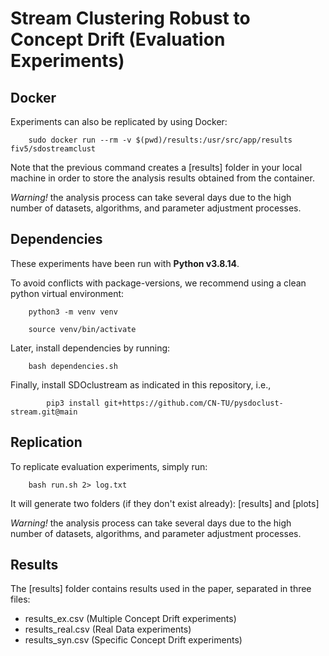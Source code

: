 # Stream Clustering Robust to Concept Drift (Evaluation Experiments)

## Docker

Experiments can also be replicated by using Docker:

        sudo docker run --rm -v $(pwd)/results:/usr/src/app/results fiv5/sdostreamclust

Note that the previous command creates a [results] folder in your local machine in order to store the analysis results obtained from the container. 

*Warning!* the analysis process can take several days due to the high number of datasets, algorithms, and parameter adjustment processes. 


## Dependencies

These experiments have been run with **Python v3.8.14**.

To avoid conflicts with package-versions, we recommend using a clean python virtual environment:

        python3 -m venv venv

        source venv/bin/activate


Later, install dependencies by running:

        bash dependencies.sh

Finally, install SDOclustream as indicated in this repository, i.e.,

            pip3 install git+https://github.com/CN-TU/pysdoclust-stream.git@main
    
## Replication

To replicate evaluation experiments, simply run:

        bash run.sh 2> log.txt

It will generate two folders (if they don't exist already): [results] and [plots]

*Warning!* the analysis process can take several days due to the high number of datasets, algorithms, and parameter adjustment processes. 

## Results

The [results] folder contains results used in the paper, separated in three files:

- results_ex.csv (Multiple Concept Drift experiments)
- results_real.csv (Real Data experiments)
- results_syn.csv (Specific Concept Drift experiments)
